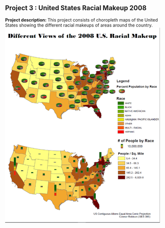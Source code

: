 ## Project 3 : United States Racial Makeup 2008

**Project description:** This project consists of choropleth maps of the United States showing the different racial makeups of areas around the country.
<img src="../Projects_486/2008.PNG?raw=true"/>

